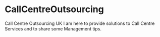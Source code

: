 # CallCentreOutsourcing
Call Centre Outsourcing UK
I am here to provide solutions to Call Centre Services and to share some Management tips.
